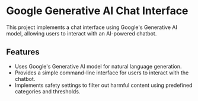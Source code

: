 # Google Generative AI Chat Interface

This project implements a chat interface using Google's Generative AI model, allowing users to interact with an AI-powered chatbot.

## Features

- Uses Google's Generative AI model for natural language generation.
- Provides a simple command-line interface for users to interact with the chatbot.
- Implements safety settings to filter out harmful content using predefined categories and thresholds.


